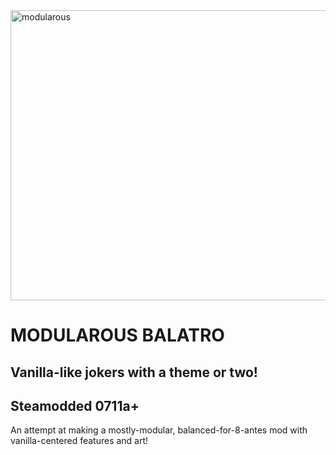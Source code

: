 
<img width="992" height="464" alt="modularous" src="https://github.com/user-attachments/assets/41f73ea1-9ca4-4cab-a919-f7a8f4241105" />

# MODULAROUS BALATRO

## Vanilla-like jokers with a theme or two!

## Steamodded 0711a+

An attempt at making a mostly-modular, balanced-for-8-antes mod with vanilla-centered features and art!
